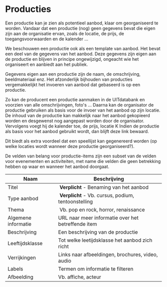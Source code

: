 ---
---

# Producties

Een productie kan je zien als potentieel aanbod, klaar om georganiseerd te worden. Vandaar dat een productie (nog) geen gegevens bevat die eigen zijn aan de organisatie ervan, zoals de locatie, de prijs, de toegangsvoorwaarden en de kalender ...

We beschouwen een productie ook als een template van aanbod. Het bevat een deel van de gegevens van het aanbod. Deze gegevens zijn eigen aan de productie en blijven in principe ongewijzigd, ongeacht wie het organiseert en aanbiedt aan het publiek.

Gegevens eigen aan een productie zijn de naam, de omschrijving, beeldmateriaal enz. Het afzonderlijk bijhouden van producties vergemakkelijkt het invoeren van aanbod dat gebaseerd is op een productie.

Zo kan de producent een productie aanmaken in de UITdatabank en voorzien van alle omschrijvingen, foto's ... Daarna kan de organisator de productie gebruiken als basis voor de invoer van het aanbod op zijn locatie. De inhoud van de productie kan makkelijk naar het aanbod gekopieerd worden en desgewenst nog aangepast worden door de organisator. Vervolgens voegt hij de kalender toe, de prijs, locatie K Indien de productie als basis voor het aanbod gebruikt wordt, dan blijft deze link bewaard.

Dit biedt als extra voordeel dat een speellijst kan gegenereerd worden (op welke locaties wordt wanneer deze productie georganiseerd?).

De velden van belang voor productie-items zijn een subset van de velden voor evenementen en activiteiten, met name die velden die geen betrekking hebben op waar en wanneer het aanbod doorgaat.

| Naam | Beschrijving |
| --- | --- |
| Titel |  **Verplicht** - Benaming van het aanbod |
| Type aanbod |  **Verplicht** - Vb. cursus, podium, tentoonstelling |
| Thema |  Vb. pop en rock, horror, renaissance |
| Algemene informatie | URL naar meer informatie over het betreffende item |
| Beschrijving | Een beschrijving van de productie |
| Leeftijdsklasse | Tot welke leetijdsklasse het aanbod zich richt |
| Verrijkingen | Links naar afbeeldingen, brochures, video, audio |
| Labels | Termen om informatie te filteren |
| Afbeelding | Vb. affiche, acteur |
